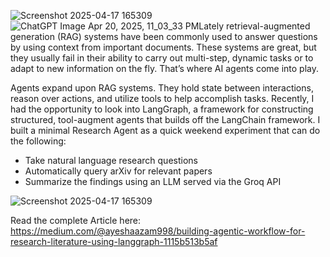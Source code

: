 ![Screenshot 2025-04-17 165309](https://github.com/user-attachments/assets/6ec62be7-3bfa-4943-b7f4-84ed7ed65d72)![ChatGPT Image Apr 20, 2025, 11_03_33 PM](https://github.com/user-attachments/assets/b7c0e574-67b0-436a-bf20-58a2391fac9c)Lately retrieval-augmented generation (RAG) systems have been commonly used to answer questions by using context from important documents. These systems are great, but they usually fail in their ability to carry out multi-step, dynamic tasks or to adapt to new information on the fly. That’s where AI agents come into play.

Agents expand upon RAG systems. They hold state between interactions, reason over actions, and utilize tools to help accomplish tasks. Recently, I had the opportunity to look into LangGraph, a framework for constructing structured, tool-augment agents that builds off the LangChain framework. I built a minimal Research Agent as a quick weekend experiment that can do the following:

- Take natural language research questions
- Automatically query arXiv for relevant papers
- Summarize the findings using an LLM served via the Groq API

 ![Screenshot 2025-04-17 165309](https://github.com/user-attachments/assets/6ee7f51d-8989-4b75-af2c-5a75b99ea25b)


Read the complete Article here: https://medium.com/@ayeshaazam998/building-agentic-workflow-for-research-literature-using-langgraph-1115b513b5af
